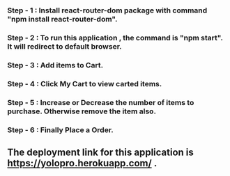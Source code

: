 ### Step - 1 : Install react-router-dom package with command "npm install react-router-dom".
### Step - 2 : To run this application , the command is "npm start". It will redirect to default browser.
### Step - 3 : Add items to Cart.
### Step - 4 : Click My Cart to view carted items.
### Step - 5 : Increase or Decrease the number of items to purchase. Otherwise remove the item also.
### Step - 6 : Finally Place a Order.

## The deployment link for this application is https://yolopro.herokuapp.com/ .
